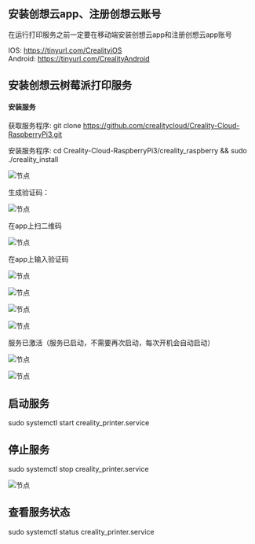 ## 安装创想云app、注册创想云账号
在运行打印服务之前一定要在移动端安装创想云app和注册创想云app账号  

IOS: https://tinyurl.com/CrealityiOS  
Android: https://tinyurl.com/CrealityAndroid

## 安装创想云树莓派打印服务
#### 安装服务
  获取服务程序: git clone https://github.com/crealitycloud/Creality-Cloud-RaspberryPi3.git

  安装服务程序: cd Creality-Cloud-RaspberryPi3/creality_raspberry && sudo ./creality_install

  ![节点](./picture/install.jpg)

  生成验证码： 

  ![节点](./picture/qrencode.png)

  在app上扫二维码

  ![节点](./picture/saoma.png)

  在app上输入验证码

  ![节点](./picture/1.png)
  
  ![节点](./picture/3.png)

  ![节点](./picture/4.png)

   ![节点](./picture/add_input.jpg)

  服务已激活（服务已启动，不需要再次启动，每次开机会自动启动）

  ![节点](./picture/finsh.jpg)

  ![节点](./picture/6.png)

## 启动服务
sudo systemctl start creality_printer.service
## 停止服务
sudo systemctl stop creality_printer.service

![节点](./picture/stop.jpg)


## 查看服务状态 
sudo systemctl status creality_printer.service
